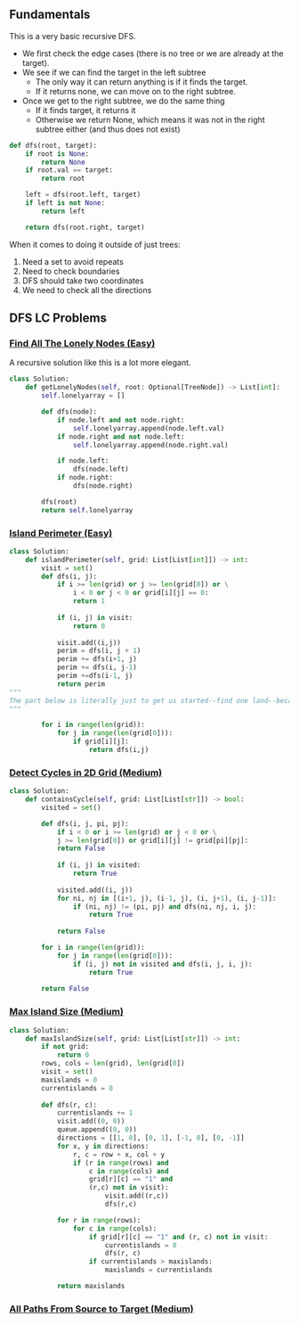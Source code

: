 ## Fundamentals

This is a very basic recursive DFS. 

- We first check the edge cases (there is no tree or we are already at the target). 
- We see if we can find the target in the left subtree  
	- The only way it can return anything is if it finds the target.
	- If it returns none, we can move on to the right subtree.
- Once we get to the right subtree, we do the same thing
	- If it finds target, it returns it
	- Otherwise we return None, which means it was not in the right subtree either (and thus does not exist)

```python
def dfs(root, target):
	if root is None:
		return None
	if root.val == target:
		return root 

	left = dfs(root.left, target)
	if left is not None:
		return left

	return dfs(root.right, target)
```

When it comes to doing it outside of just trees:
1. Need a set to avoid repeats
2. Need to check boundaries
3. DFS should take two coordinates
4. We need to check all the directions


## DFS LC Problems 

### [Find All The Lonely Nodes (Easy)](https://leetcode.com/problems/find-all-the-lonely-nodes/description/)
A recursive solution like this is a lot more elegant.

```python
class Solution:
	def getLonelyNodes(self, root: Optional[TreeNode]) -> List[int]:
		self.lonelyarray = []

		def dfs(node):
			if node.left and not node.right:
				self.lonelyarray.append(node.left.val)
			if node.right and not node.left:
				self.lonelyarray.append(node.right.val)

			if node.left:
				dfs(node.left)
			if node.right:
				dfs(node.right)

		dfs(root)
		return self.lonelyarray
```


### [Island Perimeter (Easy)](https://leetcode.com/problems/island-perimeter/)

```python
class Solution:
	def islandPerimeter(self, grid: List[List[int]]) -> int:
		visit = set()
		def dfs(i, j):
			if i >= len(grid) or j >= len(grid[0]) or \
				i < 0 or j < 0 or grid[i][j] == 0:
				return 1
				
			if (i, j) in visit:
				return 0
			
			visit.add((i,j))
			perim = dfs(i, j + 1)
			perim += dfs(i+1, j)
			perim += dfs(i, j-1)
			perim +=dfs(i-1, j)
			return perim 
"""
The part below is literally just to get us started--find one land--because we are guaranteed that all the land is connected.
"""

		for i in range(len(grid)):
			for j in range(len(grid[0])):
				if grid[i][j]:
					return dfs(i,j)
```

### [Detect Cycles in 2D Grid (Medium)](https://leetcode.com/problems/detect-cycles-in-2d-grid/description/)

```python
class Solution:
    def containsCycle(self, grid: List[List[str]]) -> bool:
        visited = set()

        def dfs(i, j, pi, pj):
            if i < 0 or i >= len(grid) or j < 0 or \
            j >= len(grid[0]) or grid[i][j] != grid[pi][pj]:
            return False
            
            if (i, j) in visited:
                return True
            
            visited.add((i, j))
            for ni, nj in [(i+1, j), (i-1, j), (i, j+1), (i, j-1)]:
                if (ni, nj) != (pi, pj) and dfs(ni, nj, i, j):
                    return True
            
            return False

        for i in range(len(grid)):
            for j in range(len(grid[0])):
                if (i, j) not in visited and dfs(i, j, i, j):
                    return True
                
        return False

```

### [Max Island Size (Medium)](https://leetcode.com/problems/max-area-of-island/)

```python
class Solution:
	def maxIslandSize(self, grid: List[List[str]]) -> int:
		if not grid:
			return 0
		rows, cols = len(grid), len(grid[0])
		visit = set()
		maxislands = 0
		currentislands = 0
		
		def dfs(r, c):
			currentislands += 1
			visit.add((0, 0))
			queue.append((0, 0))
			directions = [[1, 0], [0, 1], [-1, 0], [0, -1]]
			for x, y in directions:
				r, c = row + x, col + y
				if (r in range(rows) and
					c in range(cols) and
					grid[r][c] == "1" and
					(r,c) not in visit):
						visit.add((r,c))
						dfs(r,c)

			for r in range(rows):
				for c in range(cols):
					if grid[r][c] == "1" and (r, c) not in visit:
						currentislands = 0
						dfs(r, c)
					if currentislands > maxislands:
						maxislands = currentislands

			return maxislands
```



### [All Paths From Source to Target (Medium)](https://leetcode.com/problems/all-paths-from-source-to-target/)

